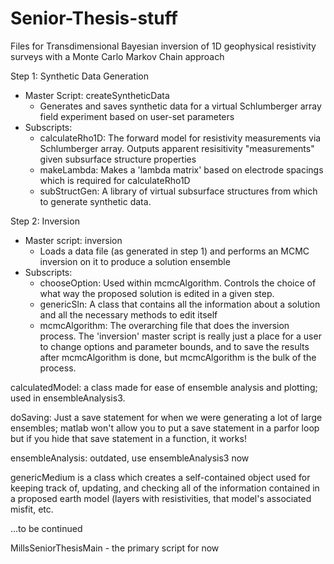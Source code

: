 # Senior-Thesis-stuff
Files for Transdimensional Bayesian inversion of 1D geophysical resistivity surveys with a Monte Carlo Markov Chain approach

Step 1: Synthetic Data Generation
  - Master Script: createSyntheticData
    - Generates and saves synthetic data for a virtual Schlumberger array field experiment based on user-set parameters
  - Subscripts:
    - calculateRho1D: The forward model for resistivity measurements via Schlumberger array. Outputs apparent resisitivity "measurements" given subsurface structure properties
    - makeLambda: Makes a 'lambda matrix' based on electrode spacings which is required for calculateRho1D
    - subStructGen: A library of virtual subsurface structures from which to generate synthetic data.

Step 2: Inversion
  - Master script: inversion
    - Loads a data file (as generated in step 1) and performs an MCMC inversion on it to produce a solution ensemble 
  - Subscripts:
    - chooseOption: Used within mcmcAlgorithm. Controls the choice of what way the proposed solution is edited in a given step.
    - genericSln: A class that contains all the information about a solution and all the necessary methods to edit itself
    - mcmcAlgorithm: The overarching file that does the inversion process. The 'inversion' master script is really just a place for a user to change options and parameter bounds, and to save the results after mcmcAlgorithm is done, but mcmcAlgorithm is the bulk of the process.



calculatedModel: a class made for ease of ensemble analysis and plotting; used in ensembleAnalysis3.

doSaving: Just a save statement for when we were generating a lot of large ensembles;
matlab won't allow you to put a save statement in a parfor loop but if you hide that save statement in a function, it works!

ensembleAnalysis: outdated, use ensembleAnalysis3 now



genericMedium is a class which creates a self-contained object used for keeping track of, updating, and checking
all of the information contained in a proposed earth model (layers with resistivities, that model's associated 
misfit, etc.

...to be continued

MillsSeniorThesisMain - the primary script for now
